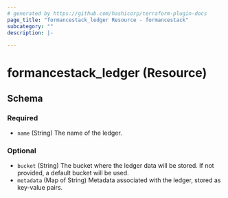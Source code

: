 ```yaml
---
# generated by https://github.com/hashicorp/terraform-plugin-docs
page_title: "formancestack_ledger Resource - formancestack"
subcategory: ""
description: |-
  
---
```


# formancestack_ledger (Resource)





<!-- schema generated by tfplugindocs -->
## Schema

### Required

- `name` (String) The name of the ledger.

### Optional

- `bucket` (String) The bucket where the ledger data will be stored. If not provided, a default bucket will be used.
- `metadata` (Map of String) Metadata associated with the ledger, stored as key-value pairs.
